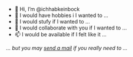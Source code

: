 - 👋 Hi, I’m @ichhabkeinbock
- 👀 I would have hobbies i I wanted to ...
- 🌱 I would stufy if I wanted to ...
- 💞️ I would collaborate with you if I wanted to ...
- 📫 I would be available if I felt like it ... 

*... but you may [send a mail](mailto:ichhabkeinbock@phaantm.de) if you really need to ...*

<!---
ichhabkeinbock/ichhabkeinbock is a ✨ special ✨ repository because its `README.md` (this file) appears on your GitHub profile.
You can click the Preview link to take a look at your changes.
--->
